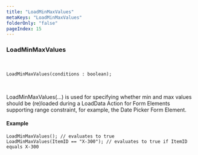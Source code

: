 ```yaml
---
title: "LoadMinMaxValues"
metaKeys: "LoadMinMaxValues"
folderOnly: "false"
pageIndex: 15
---
```


### LoadMinMaxValues

<br/>

```
LoadMinMaxValues(conditions : boolean);
```

<br/>

LoadMinMaxValues(…) is used for specifying whether min and max values should be (re)loaded during a LoadData Action for Form Elements supporting range constraint, for example, the Date Picker Form Element.
<br/>

#### Example 
>
```
LoadMinMaxValues(); // evaluates to true
LoadMinMaxValues(ItemID == "X-300"); // evaluates to true if ItemID equals X-300
```


